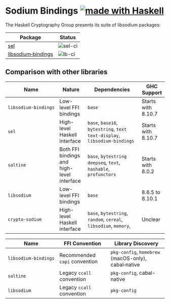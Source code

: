 # Sodium Bindings [![made with Haskell](https://img.shields.io/badge/Made%20in-Haskell-%235e5086?logo=haskell&style=flat-square)](https://haskell.org)

The Haskell Cryptography Group presents its suite of libsodium packages:

| Package                  | Status           |
|--------------------------|------------------|
| [sel][sel]               | ![sel-ci]        |
| [libsodium‑bindings][lb] | ![lb-ci]         |

## Comparison with other libraries

| Name                 | Nature                                | Dependencies                                                                 | GHC Support          
|----------------------|--------------------------------------------|------------------------------------------------------------------------------|--------------------  
| `libsodium‑bindings` | Low-level FFI bindings                     | `base`                                                                       | Starts with 8.10.7   
| `sel`                | High-level Haskell interface               | `base`, `base16`,  `bytestring`, `text` `text-display`, `libsodium‑bindings` | Starts with 8.10.7 
| `saltine`            | Both FFI bindings and high-level interface | `base`, `bytestring` `deepseq`, `text`, `hashable`, `profunctors`            | Starts with 8.0.2  
| `libsodium`          | Low-level FFI bindings                     | `base`                                                                       | 8.6.5 to 8.10.1    
| `crypto‑sodium`      | High-level Haskell interface               | `base`, `bytestring`, `random`, `cereal`, `libsodium`, `memory`,             | Unclear            

| Name                 | FFI Convention                 | Library Discovery
|----------------------|--------------------------------|-------------------
| `libsodium‑bindings` | Recommended `capi` convention  | `pkg-config`, `homebrew` (macOS-only), cabal‑native
| `saltine`            | Legacy `ccall` convention      | `pkg-config`, cabal-native
| `libsodium`          | Legacy `ccall` convention      | `pkg-config`

[sel]: https://github.com/haskell-cryptography/libsodium-bindings/blob/main/sel/README.md
[sel-ci]: https://github.com/haskell-cryptography/libsodium-bindings/actions/workflows/sel.yml/badge.svg

[lb]: https://github.com/haskell-cryptography/libsodium-bindings/blob/main/libsodium-bindings/README.md
[lb-ci]: https://github.com/haskell-cryptography/libsodium-bindings/actions/workflows/libsodium-bindings.yml/badge.svg
